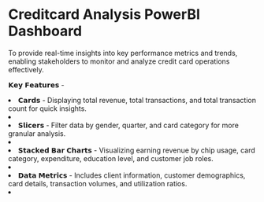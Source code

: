 # Creditcard Analysis PowerBI Dashboard
To provide real-time insights into key performance metrics and trends, enabling stakeholders to monitor and analyze credit card operations effectively.

𝗞𝗲𝘆 𝗙𝗲𝗮𝘁𝘂𝗿𝗲𝘀 -

<li>𝗖𝗮𝗿𝗱𝘀 - Displaying total revenue, total transactions, and total transaction count for quick insights.<li>
<li>𝗦𝗹𝗶𝗰𝗲𝗿𝘀 - Filter data by gender, quarter, and card category for more granular analysis.<li>
<li>𝗦𝘁𝗮𝗰𝗸𝗲𝗱 𝗕𝗮𝗿 𝗖𝗵𝗮𝗿𝘁𝘀 - Visualizing earning revenue by chip usage, card category, expenditure, education level, and customer job roles.<li>
<li>𝗗𝗮𝘁𝗮 𝗠𝗲𝘁𝗿𝗶𝗰𝘀 - Includes client information, customer demographics, card details, transaction volumes, and utilization ratios.<li>
